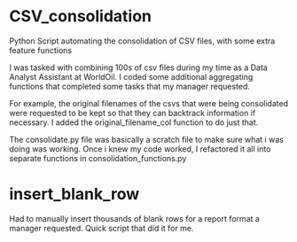 # CSV_consolidation
Python Script automating the consolidation of CSV files, with some extra feature functions

I was tasked with combining 100s of csv files during my time as a Data Analyst Assistant at WorldOil. I coded some additional aggregating functions that completed some tasks that my manager requested. 

For example, the original filenames of the csvs that were being consolidated were requested to be kept so that they can backtrack information if necessary. I added the original_filename_col function to do just that. 

The consolidate.py file was basically a scratch file to make sure what i was doing was working. Once i knew my code worked, I refactored it all into separate functions in consolidation_functions.py

# insert_blank_row
Had to manually insert thousands of blank rows for a report format a manager requested. Quick script that did it for me.
